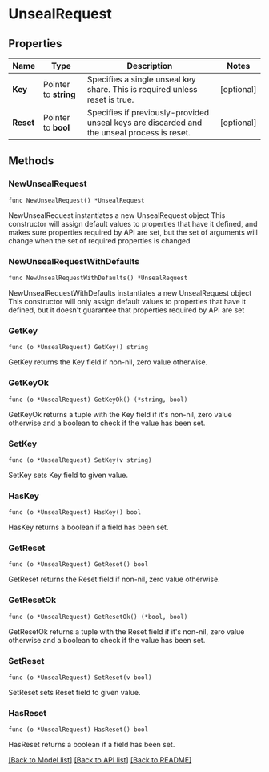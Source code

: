 # UnsealRequest


## Properties

Name | Type | Description | Notes
------------ | ------------- | ------------- | -------------
**Key** | Pointer to **string** | Specifies a single unseal key share. This is required unless reset is true. | [optional] 
**Reset** | Pointer to **bool** | Specifies if previously-provided unseal keys are discarded and the unseal process is reset. | [optional] 



## Methods


### NewUnsealRequest

`func NewUnsealRequest() *UnsealRequest`

NewUnsealRequest instantiates a new UnsealRequest object
This constructor will assign default values to properties that have it defined,
and makes sure properties required by API are set, but the set of arguments
will change when the set of required properties is changed

### NewUnsealRequestWithDefaults

`func NewUnsealRequestWithDefaults() *UnsealRequest`

NewUnsealRequestWithDefaults instantiates a new UnsealRequest object
This constructor will only assign default values to properties that have it defined,
but it doesn't guarantee that properties required by API are set


### GetKey

`func (o *UnsealRequest) GetKey() string`

GetKey returns the Key field if non-nil, zero value otherwise.

### GetKeyOk

`func (o *UnsealRequest) GetKeyOk() (*string, bool)`

GetKeyOk returns a tuple with the Key field if it's non-nil, zero value otherwise
and a boolean to check if the value has been set.

### SetKey

`func (o *UnsealRequest) SetKey(v string)`

SetKey sets Key field to given value.


### HasKey

`func (o *UnsealRequest) HasKey() bool`

HasKey returns a boolean if a field has been set.




### GetReset

`func (o *UnsealRequest) GetReset() bool`

GetReset returns the Reset field if non-nil, zero value otherwise.

### GetResetOk

`func (o *UnsealRequest) GetResetOk() (*bool, bool)`

GetResetOk returns a tuple with the Reset field if it's non-nil, zero value otherwise
and a boolean to check if the value has been set.

### SetReset

`func (o *UnsealRequest) SetReset(v bool)`

SetReset sets Reset field to given value.


### HasReset

`func (o *UnsealRequest) HasReset() bool`

HasReset returns a boolean if a field has been set.









[[Back to Model list]](../README.md#documentation-for-models) [[Back to API list]](../README.md#documentation-for-api-endpoints) [[Back to README]](../README.md)


